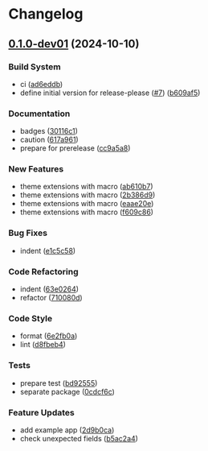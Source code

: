 # Changelog

## [0.1.0-dev01](https://github.com/ronnnnn/thema/releases/tag/thema-v0.1.0-dev01) (2024-10-10)

### Build System

- ci ([ad6eddb](https://github.com/ronnnnn/thema/commit/ad6eddbdd14c59c7cda3b3d35bbddcd2f24f2e9d))
- define initial version for release-please ([#7](https://github.com/ronnnnn/thema/issues/7)) ([b609af5](https://github.com/ronnnnn/thema/commit/b609af53533242767d867d0613d5a0a646ceb974))

### Documentation

- badges ([30116c1](https://github.com/ronnnnn/thema/commit/30116c1d0d579534f7adc119bf0d11cc302a1bc7))
- caution ([617a961](https://github.com/ronnnnn/thema/commit/617a961ce06ca5e3acb6ead506d30eb43323e89a))
- prepare for prerelease ([cc9a5a8](https://github.com/ronnnnn/thema/commit/cc9a5a852dc2afd7428d34ada72a0833f84e091f))

### New Features

- theme extensions with macro ([ab610b7](https://github.com/ronnnnn/thema/commit/ab610b748337b29ad4a5524a1e8facbe70648194))
- theme extensions with macro ([2b386d9](https://github.com/ronnnnn/thema/commit/2b386d9beeac9551530f86806f96cca0fab1aa13))
- theme extensions with macro ([eaae20e](https://github.com/ronnnnn/thema/commit/eaae20e61402cac19e267eae331b588cfa735608))
- theme extensions with macro ([f609c86](https://github.com/ronnnnn/thema/commit/f609c86b28cd9a7b0ea230db6830b273fe6af1c3))

### Bug Fixes

- indent ([e1c5c58](https://github.com/ronnnnn/thema/commit/e1c5c58c45f13296e4262314a7bb1e3270c22d46))

### Code Refactoring

- indent ([63e0264](https://github.com/ronnnnn/thema/commit/63e0264546bfc5226bc1fa90e356efa116c0d530))
- refactor ([710080d](https://github.com/ronnnnn/thema/commit/710080d3e11a297e56e806256fd53f23549f669d))

### Code Style

- format ([6e2fb0a](https://github.com/ronnnnn/thema/commit/6e2fb0adb257e3c624df0b87c776af459fc446f0))
- lint ([d8fbeb4](https://github.com/ronnnnn/thema/commit/d8fbeb4f307525e3877012cc3201643869fa05ce))

### Tests

- prepare test ([bd92555](https://github.com/ronnnnn/thema/commit/bd925553c1f64231e0db1f19c6a2e8ea9226b8d9))
- separate package ([0cdcf6c](https://github.com/ronnnnn/thema/commit/0cdcf6c44c56e1288eee67e5b76736b14c720422))

### Feature Updates

- add example app ([2d9b0ca](https://github.com/ronnnnn/thema/commit/2d9b0ca325c691c33ac9c1e5255a1e057ddafe5b))
- check unexpected fields ([b5ac2a4](https://github.com/ronnnnn/thema/commit/b5ac2a4bd0ba008e27a3ea9d0fc198417a607f17))
